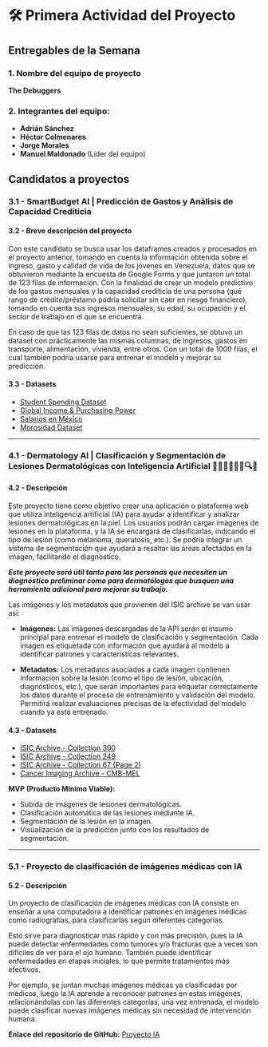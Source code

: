 # 🛠️ Primera Actividad del Proyecto

## Entregables de la Semana

### 1. **Nombre del equipo de proyecto**
<!-- markdownlint-disable MD036 -->
**The Debuggers**

### 2. **Integrantes del equipo:**

- **Adrián Sánchez**
- **Héctor Colmenares**  
- **Jorge Morales**  
- **Manuel Maldonado** (Líder del equipo)  

## Candidatos a proyectos

### 3.1 - SmartBudget AI | Predicción de Gastos y Análisis de Capacidad Crediticia

#### 3.2 - Breve descripción del proyecto

Con este candidato se busca usar los dataframes creados y procesados en el proyecto anterior, tomando en cuenta la información obtenida sobre el ingreso, gasto y calidad de vida de los jóvenes en Venezuela, datos que se obtuvieron mediante la encuesta de Google Forms y que juntaron un total de 123 filas de información. Con la finalidad de crear un modelo predictivo de los gastos mensuales y la capacidad crediticia de una persona (qué rango de crédito/préstamo podría solicitar sin caer en riesgo financiero), tomando en cuenta sus ingresos mensuales, su edad, su ocupación y el sector de trabajo en el que se encuentra.

En caso de que las 123 filas de datos no sean suficientes, se obtuvo un dataset con prácticamente las mismas columnas, de ingresos, gastos en transporte, alimentación, vivienda, entre otros. Con un total de 1000 filas, el cual también podría usarse para entrenar el modelo y mejorar su predicción.

#### 3.3 - Datasets

- [Student Spending Dataset](https://www.kaggle.com/datasets/sumanthnimmagadda/student-spending-dataset/data)
- [Global Income & Purchasing Power](https://www.kaggle.com/datasets/meeratif/global-income-purchasing-power)
- [Salarios en México](https://www.kaggle.com/datasets/emmanuelleai/salarios-en-mexico)
- [Morosidad Dataset](https://www.kaggle.com/datasets/luishcaldernb/morosidad)

---

### 4.1 - Dermatology AI | Clasificación y Segmentación de Lesiones Dermatológicas con Inteligencia Artificial 🤖👨‍💻👩‍💻🦾🔍👾

#### 4.2 - Descripción

Este proyecto tiene como objetivo crear una aplicación o plataforma web que utiliza inteligencia artificial (IA) para ayudar a identificar y analizar lesiones dermatológicas en la piel. Los usuarios podrán cargar imágenes de lesiones en la plataforma, y la IA se encargará de clasificarlas, indicando el tipo de lesión (como melanoma, queratosis, etc.). Se podría integrar un sistema de segmentación que ayudará a resaltar las áreas afectadas en la imagen, facilitando el diagnóstico.

**_Este proyecto será útil tanto para las personas que necesiten un diagnóstico preliminar como para dermatólogos que busquen una herramienta adicional para mejorar su trabajo._**

Las imágenes y los metadatos que provienen del ISIC archive se van usar así:

- **Imágenes:**
Las imágenes
descargadas de la API serán el insumo principal para
entrenar el modelo de clasificación y segmentación.
Cada imagen es etiquetada con información que ayudará al modelo a identificar patrones y características relevantes.

- **Metadatos:** Los metadatos asociados a cada imagen contienen información sobre la lesión (como el tipo de lesión, ubicación, diagnósticos, etc.), que serán importantes para etiquetar correctamente los datos durante el proceso de entrenamiento y validación del modelo. Permitirá realizar evaluaciones precisas de la efectividad del modelo cuando ya esté entrenado.

#### 4.3 - Datasets

- [ISIC Archive - Collection 390](https://api.isic-archive.com/collections/390/)
- [ISIC Archive - Collection 249](https://api.isic-archive.com/collections/249/)
- [ISIC Archive - Collection 67 (Page 2)](https://api.isic-archive.com/collections/67/?page=2)
- [Cancer Imaging Archive - CMB-MEL](https://www.cancerimagingarchive.net/collection/cmb-mel/)

**MVP (Producto Mínimo Viable):**

- Subida de imágenes de lesiones dermatológicas.
- Clasificación automática de las lesiones mediante IA.
- Segmentación de la lesión en la imagen.
- Visualización de la predicción junto con los resultados de segmentación.

---

### 5.1 - Proyecto de clasificación de imágenes médicas con IA

#### 5.2 - Descripción

Un proyecto de clasificación de imágenes médicas con IA consiste en enseñar a una computadora a identificar patrones en imágenes médicas como radiografías, para clasificarlas según diferentes categorías.

Esto sirve para diagnosticar más rápido y con más precisión, pues la IA puede detectar enfermedades como tumores y/o fracturas que a veces son difíciles de ver para el ojo humano. También puede identificar enfermedades en etapas iniciales, lo que permite tratamientos más efectivos.

Por ejemplo, se juntan muchas imágenes médicas ya clasificadas por médicos, luego la IA aprende a reconocer patrones en estas imágenes, relacionándolas con las diferentes categorías, una vez entrenada, el modelo puede clasificar nuevas imágenes médicas sin necesidad de intervención humana.

**Enlace del repositorio de GitHub:** [Proyecto IA](https://github.com/manumaldonado/Proyecto-IA)
